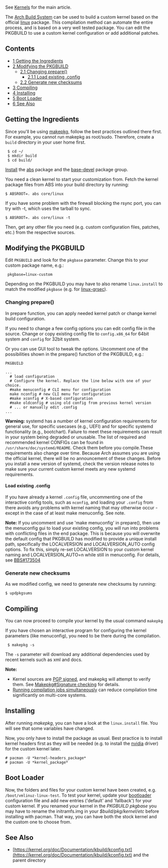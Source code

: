See [Kernels](/index.php/Kernels "Kernels") for the main article.

The [Arch Build System](/index.php/Arch_Build_System "Arch Build System") can be used to build a custom kernel based on the official [linux](https://www.archlinux.org/packages/?name=linux) package. This compilation method can automate the entire process, and is based on a very well tested package. You can edit the PKGBUILD to use a custom kernel configuration or add additional patches.

## Contents

*   [1 Getting the Ingredients](#Getting_the_Ingredients)
*   [2 Modifying the PKGBUILD](#Modifying_the_PKGBUILD)
    *   [2.1 Changing prepare()](#Changing_prepare.28.29)
        *   [2.1.1 Load existing .config](#Load_existing_.config)
    *   [2.2 Generate new checksums](#Generate_new_checksums)
*   [3 Compiling](#Compiling)
*   [4 Installing](#Installing)
*   [5 Boot Loader](#Boot_Loader)
*   [6 See Also](#See_Also)

## Getting the Ingredients

Since you'll be using [makepkg](/index.php/Makepkg "Makepkg"), follow the best practices outlined there first. For example, you cannot run makepkg as root/sudo. Therefore, create a `build` directory in your user home first.

```
 $ cd ~/
 $ mkdir build
 $ cd build/

```

[Install](/index.php/Install "Install") the [abs](https://www.archlinux.org/packages/?name=abs) package and the [base-devel](https://www.archlinux.org/groups/x86_64/base-devel/) package group.

You need a clean kernel to start your customization from. Fetch the kernel package files from ABS into your build directory by running:

```
$ ABSROOT=. abs core/linux

```

If you have some problem with the firewall blocking the rsync port, you can try with -t, which uses the tarball to sync.

```
$ ABSROOT=. abs core/linux -t

```

Then, get any other file you need (e.g. custom configuration files, patches, etc.) from the respective sources.

## Modifying the PKGBUILD

Edit `PKGBUILD` and look for the `pkgbase` parameter. Change this to your custom package name, e.g.:

```
 pkgbase=linux-custom

```

Depending on the PKGBUILD you may have to also rename `linux.install` to match the modified `pkgbase` (e.g. for [linux-grsec](https://www.archlinux.org/packages/?name=linux-grsec)).

### Changing prepare()

In prepare function, you can apply needed kernel patch or change kernel build configuration.

If you need to change a few config options you can edit config file in the source. Change or copy existing config file to `config.x86_64` for 64bit system and `config` for 32bit system.

Or you can use GUI tool to tweak the options. Uncomment one of the possibilities shown in the prepare() function of the PKGBUILD, e.g.:

 `PKGBUILD` 
```
...
  # load configuration
  # Configure the kernel. Replace the line below with one of your choice.
  #make menuconfig # CLI menu for configuration
  make nconfig # new CLI menu for configuration
  #make xconfig # X-based configuration
  #make oldconfig # using old config from previous kernel version
  # ... or manually edit .config
...

```

**Warning:** systemd has a number of kernel configuration requirements for general use, for specific usecases (e.g., UEFI) and for specific systemd functionality (e.g., bootchart). Failure to meet these requirements can result in your system being degraded or unusable. The list of required and recommended kernel CONFIGs can be found in `/usr/share/doc/systemd/README`. Check them before you compile.These requirements also change over time. Because Arch assumes you are using the official kernel, there will be no announcement of these changes. Before you install a new version of systemd, check the version release notes to make sure your current custom kernel meets any new systemd requirements.

#### Load existing .config

If you have already a kernel `.config` file, uncommenting one of the interactive config tools, such as `nconfig`, and loading your `.config` from there avoids any problems with kernel naming that may otherwise occur - except in the case of at least make menuconfig. See note.

**Note:** If you uncomment and use 'make menuconfig' in prepare(), then use the menuconfig gui to load your existing config, you will run into problems with conflicting files in the end package. This is because you will overwrite the default config that PKGBUILD has modified to provide a unique install path, specifically the LOCALVERSION and LOCALVERSION_AUTO config options. To fix this, simply re-set LOCALVERSION to your custom kernel naming and LOCALVERSION_AUTO=n while still in menuconfig. For details, see [BBS#173504](https://bbs.archlinux.org/viewtopic.php?id=173504)

### Generate new checksums

As we modified config, we need to generate new checksums by running:

```
$ updpkgsums

```

## Compiling

You can now proceed to compile your kernel by the usual command `makepkg`

If you have chosen an interactive program for configuring the kernel parameters (like menuconfig), you need to be there during the compilation.

```
 $ makepkg -s

```

The `-s` parameter will download any additional dependencies used by recent kernels such as xml and docs.

**Note:**

*   Kernel sources are [PGP signed](https://www.kernel.org/signature.html#kernel-org-web-of-trust), and makepkg will attempt to verify them. See [Makepkg#Signature checking](/index.php/Makepkg#Signature_checking "Makepkg") for details.
*   [Running compilation jobs simultaneously](/index.php/Makepkg#MAKEFLAGS "Makepkg") can reduce compilation time significantly on multi-core systems.

## Installing

After running *makepkg*, you can have a look at the `linux.install` file. You will see that some variables have changed.

Now, you only have to install the package as usual. Best practice is to install kernel headers first as they will be needed (e.g. to install the [nvidia](/index.php/NVIDIA#Custom_kernel "NVIDIA") driver) for the custom kernel later.

```
# pacman -U *kernel-headers_package*
# pacman -U *kernel_package*

```

## Boot Loader

Now, the folders and files for your custom kernel have been created, e.g. `/boot/vmlinuz-linux-test`. To test your kernel, update your [bootloader](/index.php/Bootloader "Bootloader") configuration file and add new entries ('default' and 'fallback') for your custom kernel. If you renamed your kernel in the *PKGBUILD pkgbase* you may have to rename the initramfs.img in your *$build/pkg/kernel/etc* before installing with pacman. That way, you can have both the stock kernel and the custom one to choose from.

## See Also

*   [https://kernel.org/doc/Documentation/kbuild/kconfig.txt](https://kernel.org/doc/Documentation/kbuild/kconfig.txt) and the parent directory